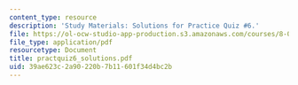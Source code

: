 ```yaml
---
content_type: resource
description: 'Study Materials: Solutions for Practice Quiz #6.'
file: https://ol-ocw-studio-app-production.s3.amazonaws.com/courses/8-022-physics-ii-electricity-and-magnetism-fall-2002/39ae623c2a90220b7b11601f34d4bc2b_practquiz6_solutions.pdf
file_type: application/pdf
resourcetype: Document
title: practquiz6_solutions.pdf
uid: 39ae623c-2a90-220b-7b11-601f34d4bc2b
---
```

